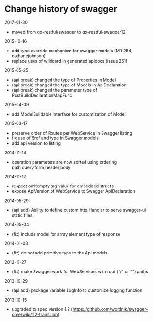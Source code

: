 Change history of swagger
=
2017-01-30
- moved from go-restful/swagger to go-restful-swagger12

2015-10-16
- add type override mechanism for swagger models (MR 254, nathanejohnson)
- replace uses of wildcard in generated apidocs (issue 251)

2015-05-25
- (api break) changed the type of Properties in Model
- (api break) changed the type of Models in ApiDeclaration
- (api break) changed the parameter type of PostBuildDeclarationMapFunc

2015-04-09
- add ModelBuildable interface for customization of Model

2015-03-17
- preserve order of Routes per WebService in Swagger listing
- fix use of $ref and type in Swagger models
- add api version to listing

2014-11-14
- operation parameters are now sorted using ordering path,query,form,header,body

2014-11-12
- respect omitempty tag value for embedded structs
- expose ApiVersion of WebService to Swagger ApiDeclaration

2014-05-29
- (api add) Ability to define custom http.Handler to serve swagger-ui static files

2014-05-04
- (fix) include model for array element type of response

2014-01-03
- (fix) do not add primitive type to the Api models

2013-11-27
- (fix) make Swagger work for WebServices with root ("/" or "") paths

2013-10-29
- (api add) package variable LogInfo to customize logging function

2013-10-15
- upgraded to spec version 1.2 (https://github.com/wordnik/swagger-core/wiki/1.2-transition)